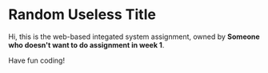 # Random Useless Title
Hi, this is the web-based integated system assignment, owned by **Someone who doesn't want to do assignment in week 1**. 

Have fun coding!
